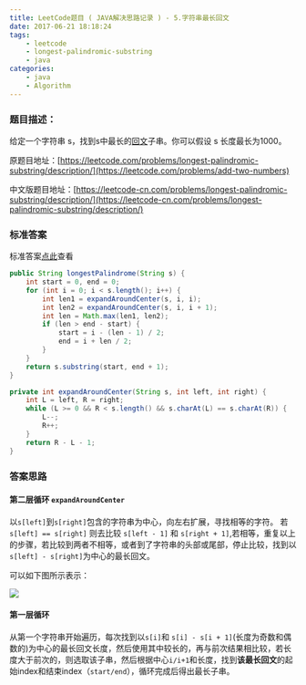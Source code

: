 ```yaml
---
title: LeetCode题目 ( JAVA解决思路记录 ) - 5.字符串最长回文
date: 2017-06-21 18:18:24
tags:
    - leetcode
    - longest-palindromic-substring
    - java
categories:
    - java
    - Algorithm
---
```


### 题目描述：

给定一个字符串 s，找到s中最长的[回文](https://zh.wikipedia.org/wiki/%E5%9B%9E%E6%96%87)子串。你可以假设 s 长度最长为1000。
<!-- more -->
原题目地址：[https://leetcode.com/problems/longest-palindromic-substring/description/](https://leetcode.com/problems/add-two-numbers)

中文版题目地址：[https://leetcode-cn.com/problems/longest-palindromic-substring/description/](https://leetcode-cn.com/problems/longest-palindromic-substring/description/)

### 标准答案
标准答案[点此](https://leetcode.com/problems/longest-palindromic-substring/solution/#approach-4-expand-around-center-accepted)查看

```java
public String longestPalindrome(String s) {
    int start = 0, end = 0;
    for (int i = 0; i < s.length(); i++) {
        int len1 = expandAroundCenter(s, i, i);
        int len2 = expandAroundCenter(s, i, i + 1);
        int len = Math.max(len1, len2);
        if (len > end - start) {
            start = i - (len - 1) / 2;
            end = i + len / 2;
        }
    }
    return s.substring(start, end + 1);
}

private int expandAroundCenter(String s, int left, int right) {
    int L = left, R = right;
    while (L >= 0 && R < s.length() && s.charAt(L) == s.charAt(R)) {
        L--;
        R++;
    }
    return R - L - 1;
}
```

### 答案思路

#### 第二层循环 `expandAroundCenter`

以`s[left]`到`s[right]`包含的字符串为中心，向左右扩展，寻找相等的字符。
若 `s[left] == s[right]` 则去比较 `s[left - 1]` 和 `s[right + 1]`,若相等，重复以上的步骤，若比较到两者不相等，或者到了字符串的头部或尾部，停止比较，找到以 `s[left] - s[right]`为中心的最长回文。

可以如下图所示表示：

![](https://oi4kggmuk.qnssl.com/images/longest-substring.png)

#### 第一层循环

从第一个字符串开始遍历，每次找到以`s[i]`和 `s[i] - s[i + 1]`(长度为奇数和偶数的)为中心的最长回文长度，然后使用其中较长的，再与前次结果相比较，若长度大于前次的，则选取该子串，然后根据中心`i/i+1`和长度，找到**该最长回文**的起始index和结束index（`start/end`），循环完成后得出最长子串。
